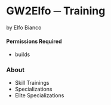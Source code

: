 # GW2Elfo ─ Training
by Elfo Bianco

#### Permissions Required
* builds

### About
* Skill Trainings
* Specializations
* Elite Specializations

